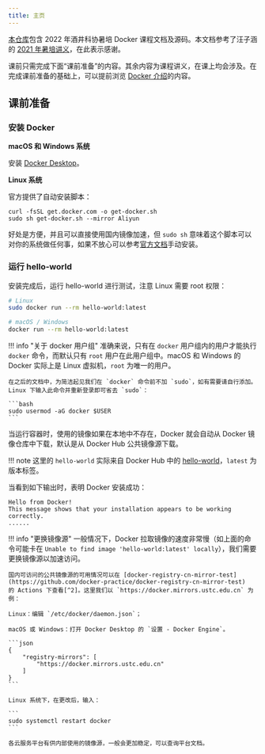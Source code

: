 ```yaml
---
title: 主页
---
```


[本仓库](https://github.com/liang2kl/2022-summer-training-docker-tutorial/)包含 2022 年酒井科协暑培 Docker 课程文档及源码。本文档参考了汪子涵的 [2021 年暑培讲义](https://www.xuetangx.com/learn/THUSAST08091234567890/THUSAST08091234567890/8571842/video/13167567)，在此表示感谢。

课前只需完成下面“课前准备”的内容。其余内容为课程讲义，在课上均会涉及。在完成课前准备的基础上，可以提前浏览 [Docker 介绍](introduction.md)的内容。

## 课前准备

### 安装 Docker

**macOS 和 Windows 系统**

安装 [Docker Desktop](https://www.docker.com/products/docker-desktop/)。

**Linux 系统**

官方提供了自动安装脚本：

```
curl -fsSL get.docker.com -o get-docker.sh
sudo sh get-docker.sh --mirror Aliyun
```

好处是方便，并且可以直接使用国内镜像加速，但 `sudo sh` 意味着这个脚本可以对你的系统做任何事，如果不放心可以参考[官方文档](https://docs.docker.com/engine/install/ubuntu/)手动安装。

### 运行 hello-world

安装完成后，运行 hello-world 进行测试，注意 Linux 需要 root 权限：

```bash
# Linux
sudo docker run --rm hello-world:latest

# macOS / Windows
docker run --rm hello-world:latest
```

!!! info "关于 docker 用户组"
    准确来说，只有在 `docker` 用户组内的用户才能执行 `docker` 命令，而默认只有 `root` 用户在此用户组中。macOS 和 Windows 的 Docker 实际上是 Linux 虚拟机，`root` 为唯一的用户。

    在之后的文档中，为简洁起见我们在 `docker` 命令前不加 `sudo`，如有需要请自行添加。Linux 下输入此命令并重新登录即可省去 `sudo`：

    ```bash
    sudo usermod -aG docker $USER
    ```

当运行容器时，使用的镜像如果在本地中不存在，Docker 就会自动从 Docker 镜像仓库中下载，默认是从 Docker Hub 公共镜像源下载。

!!! note
    这里的 `hello-world` 实际来自 Docker Hub 中的 [hello-world](https://hub.docker.com/_/hello-world)，`latest` 为版本标签。

当看到如下输出时，表明 Docker 安装成功：

```
Hello from Docker!
This message shows that your installation appears to be working correctly.
......
```

!!! info "更换镜像源"
    一般情况下，Docker 拉取镜像的速度非常慢（如上面的命令可能卡在 `Unable to find image 'hello-world:latest' locally`），我们需要更换镜像源以加速访问。

    国内可访问的公共镜像源的可用情况可以在 [docker-registry-cn-mirror-test](https://github.com/docker-practice/docker-registry-cn-mirror-test)
    的 Actions 下查看[^2]。这里我们以 `https://docker.mirrors.ustc.edu.cn` 为例：

    Linux：编辑 `/etc/docker/daemon.json`；

    macOS 或 Windows：打开 Docker Desktop 的 `设置 - Docker Engine`。

    ```json
    {
        "registry-mirrors": [
            "https://docker.mirrors.ustc.edu.cn"
        ]
    } 
    ```

    Linux 系统下，在更改后，输入：

    ```
    sudo systemctl restart docker
    ```

    各云服务平台有供内部使用的镜像源，一般会更加稳定，可以查询平台文档。
